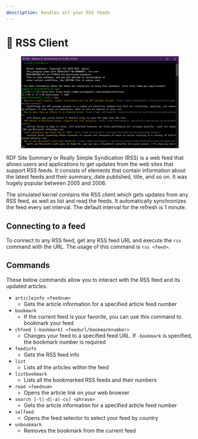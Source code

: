 ```yaml
---
description: Handles all your RSS feeds
---
```


# 📰 RSS Client

<figure><img src="../../../.gitbook/assets/image (56).png" alt=""><figcaption></figcaption></figure>

RDF Site Summary or Really Simple Syndication (RSS) is a web feed that allows users and applications to get updates from the web sites that support RSS feeds. It consists of elements that contain information about the latest feeds and their summary, date published, title, and so on. It was hugely popular between 2005 and 2006.

The simulated kernel contains the RSS client which gets updates from any RSS feed, as well as list and read the feeds. It automatically synchronizes the feed every set interval. The default interval for the refresh is 1 minute.

## Connecting to a feed

To connect to any RSS feed, get any RSS feed URL and execute the `rss` command with the URL. The usage of this command is `rss <feed>`.

## Commands

These below commands allow you to interact with the RSS feed and its updated articles.

* `articleinfo <feednum>`
  * Gets the article information for a specified article feed number
* `bookmark`
  * If the current feed is your favorite, you can use this command to bookmark your feed
* `chfeed [-bookmark] <feedurl/bookmarknumber>`
  * Changes your feed to a specified feed URL. If `-bookmark` is specified, the bookmark number is required
* `feedinfo`
  * Gets the RSS feed info
* `list`
  * Lists all the articles within the feed
* `listbookmark`
  * Lists all the bookmarked RSS feeds and their numbers
* `read <feednum>`
  * Opens the article link on your web browser
* `search [-t|-d|-a|-cs] <phrase>`
  * Gets the article information for a specified article feed number
* `selfeed`
  * Opens the feed selector to select your feed by country
* `unbookmark`
  * Removes the bookmark from the current feed
